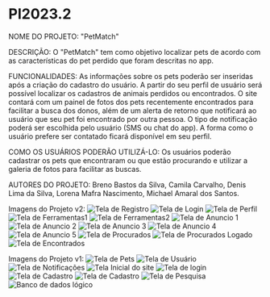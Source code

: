 # PI2023.2

NOME DO PROJETO:
"PetMatch"

DESCRIÇÃO:
O "PetMatch" tem como objetivo localizar pets de acordo com as características do pet perdido que foram descritas no app.

FUNCIONALIDADES:
As informações sobre os pets poderão ser inseridas após a criação do cadastro do usuário. A partir do seu perfil de usuário será possível localizar os cadastros de
animais perdidos ou encontrados.
O site contará com um painel de fotos dos pets recentemente encontrados para facilitar a busca dos donos, além de um alerta de retorno que notificará ao usuário que seu pet foi encontrado por outra pessoa. O tipo de notificação poderá ser escolhida pelo usuário (SMS ou chat do app).
A forma como o usuário prefere ser contatado ficará disponível em seu perfil.

COMO OS USUÁRIOS PODERÃO UTILIZÁ-LO:
Os usuários poderão cadastrar os pets que encontraram ou que estão procurando e utilizar a galeria de fotos para facilitar as buscas.

AUTORES DO PROJETO:
Breno Bastos da Silva,
Camila Carvalho,
Denis Lima da Silva,
Lorena Mafra Nascimento,
Michael Amaral dos Santos.

Imagens do Projeto v2:
![Tela de Registro](./assets/Tela_Registro.png)
![Tela de Login](./assets/Tela_Login.png)
![Tela de Perfil](./assets/Tela_de_Perfil.png)
![Tela de Ferramentas1](./assets/Tela_Ferramentas_1.png)
![Tela de Ferramentas2](./assets/Tela_Ferramentas_3.png)
![Tela de Anuncio 1](./assets/Anuncio1.png)
![Tela de Anuncio 2](./assets/Anuncio2.png)
![Tela de Anuncio 3](./assets/Anuncio3.png)
![Tela de Anuncio 4](./assets/Anuncio4.png)
![Tela de Anuncio 5](./assets/Anuncio5.png)
![Tela de Procurados](./assets/Tela_Procurando.png)
![Tela de Procurados Logado](./assets/Tela_Procurando_Logado.png)
![Tela de Encontrados](./assets/Tela_Encontrados.png)

Imagens do Projeto v1:
![Tela de Pets](./assets/Tela_Pets.svg)
![Tela de Usuário](./assets/Tela_usuario.svg)
![Tela de Notificações](./assets/Tela_Notificacoes.svg)
![Tela Inicial do site](./assets/Home_1.svg)
![Tela de login](./assets/Tela_de_login.svg)
![Tela de Cadastro](./assets/teladecadastro.svg)
![Tela de Cadastro](./assets/PetsEncontrados.svg)
![Tela de Pesquisa](./assets/Tela_Pesquisar.svg)
![Banco de dados lógico](./assets/Logico_2.png)
